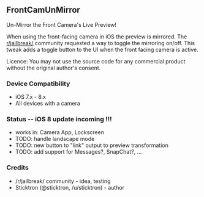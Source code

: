 ## FrontCamUnMirror

Un-Mirror the Front Camera's Live Preview!

When using the front-facing camera in iOS the preview is mirrored.
The [r/jailbreak/](http://reddit.com/r/jailbreak/) community requested a way to toggle the mirroring on/off.
This tweak adds a toggle button to the UI when the front facing camera is active.

Licence:
You may not use the source code for any commercial product without the original author's consent.

### Device Compatibility

* iOS 7.x - 8.x
* All devices with a camera

### Status -- iOS 8 update incoming !!!

* works in: Camera App, Lockscreen
* TODO: handle landscape mode
* TODO: new button to "link" output to preview transformation
* TODO: add support for Messages?, SnapChat?, ...


### Credits

* /r/jailbreak/ community - idea, testing
* Sticktron (@sticktron, /u/sticktron) - author
